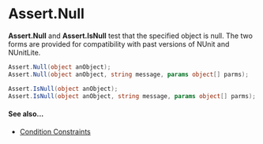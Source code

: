 # Assert.Null


**Assert.Null** and **Assert.IsNull** test that the specified object is null.
The two forms are provided for compatibility with past versions of NUnit and
NUnitLite.

```csharp
Assert.Null(object anObject);
Assert.Null(object anObject, string message, params object[] parms);

Assert.IsNull(object anObject);
Assert.IsNull(object anObject, string message, params object[] parms);
```

#### See also...
 * [Condition Constraints](xref:constraints#condition-constraints)
